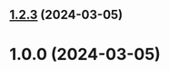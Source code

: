 ## [1.2.3](https://github.com/Tumureeva05/git-extended/compare/1.0.0...1.2.3) (2024-03-05)



# 1.0.0 (2024-03-05)



